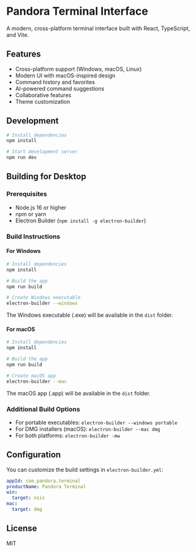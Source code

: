 # Pandora Terminal Interface

A modern, cross-platform terminal interface built with React, TypeScript, and Vite.

## Features

- Cross-platform support (Windows, macOS, Linux)
- Modern UI with macOS-inspired design
- Command history and favorites
- AI-powered command suggestions
- Collaborative features
- Theme customization

## Development

```bash
# Install dependencies
npm install

# Start development server
npm run dev
```

## Building for Desktop

### Prerequisites

- Node.js 16 or higher
- npm or yarn
- Electron Builder (`npm install -g electron-builder`)

### Build Instructions

#### For Windows

```bash
# Install dependencies
npm install

# Build the app
npm run build

# Create Windows executable
electron-builder --windows
```

The Windows executable (.exe) will be available in the `dist` folder.

#### For macOS

```bash
# Install dependencies
npm install

# Build the app
npm run build

# Create macOS app
electron-builder --mac
```

The macOS app (.app) will be available in the `dist` folder.

### Additional Build Options

- For portable executables: `electron-builder --windows portable`
- For DMG installers (macOS): `electron-builder --mac dmg`
- For both platforms: `electron-builder -mw`

## Configuration

You can customize the build settings in `electron-builder.yml`:

```yaml
appId: com.pandora.terminal
productName: Pandora Terminal
win:
  target: nsis
mac:
  target: dmg
```

## License

MIT

